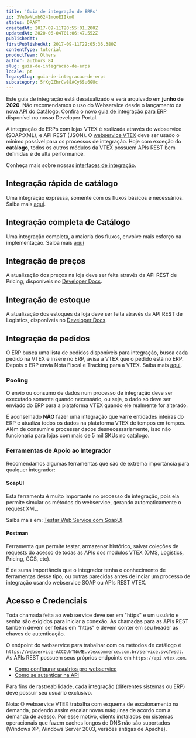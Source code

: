 ```yaml
---
title: 'Guia de integração de ERPs'
id: 3VuOwNLmb624ImooEIIkmO
status: DRAFT
createdAt: 2017-09-11T20:55:01.200Z
updatedAt: 2020-06-04T01:06:47.552Z
publishedAt: 
firstPublishedAt: 2017-09-11T22:05:36.380Z
contentType: tutorial
productTeam: Others
author: authors_84
slug: guia-de-integracao-de-erps
locale: pt
legacySlug: guia-de-integracao-de-erps
subcategory: 5fKgQZhrCw88ACy6Su6GUc
---
```


<div class="alert alert-danger" role="alert">
  Este guia de integração está desatualizado e será arquivado em <strong>junho de 2020</strong>. Não recomendamos o uso do Webservice desde o lançamento da <a href="https://developers.vtex.com/changelog/new-endpoints-available-in-catalog-api" target="_blank">nova API do Catálogo</a>. Confira o <a href="https://developers.vtex.com/docs/erp-integration-guide" target="_blank">novo guia de integração para ERP</a> disponível no nosso Developer Portal. 
</div>

A integração de ERPs com lojas VTEX é realizada através de webservice (SOAP:XML), e API REST (JSON). O [webservice VTEX](https://help.vtex.com/tutorial/manual-das-classes-e-metodos-usados-no-webservice--tutorials_749) deve ser usado o mínimo possível para os processos de integração. Hoje com exceção do **catálogo**, todos os outros módulos da VTEX possuem APIs REST bem definidas e de alta performance.

Conheça mais sobre nossas [interfaces de integração](http://help.vtex.com/pt/tutorial/interfaces-de-integracao).

## Integração rápida de catálogo

Uma integração expressa, somente com os fluxos básicos e necessários. Saiba mais [aqui](/pt/tutorial/guia-de-integracao-de-erps-catalogo-expresso).

## Integração completa de Catálogo

Uma integração completa, a maioria dos fluxos, envolve mais esforço na implementação. Saiba mais [aqui](/pt/tutorial/guia-de-integracao-de-erps-catalogo-completo)

## Integração de preços

A atualização dos preços na loja deve ser feita através da API REST de Pricing, disponíveis no [Developer Docs](https://developers.vtex.com/reference/pricing-api-overview).

## Integração de estoque

A atualização dos estoques da loja deve ser feita através da API REST de Logistics, disponíveis no [Developer Docs](http://help.vtex.com/developer-docs/).

## Integração de pedidos

O ERP busca uma lista de pedidos disponíveis para integração, busca cada pedido na VTEX e insere no ERP, avisa a VTEX que o pedido está no ERP. Depois o ERP envia Nota Fiscal e Tracking para a VTEX. Saiba mais [aqui](/pt/tutorial/guia-de-integracao-de-erps-pedidos).


### Pooling

O envio ou consumo de dados num processo de integração deve ser executado somente quando necessário, ou seja, o dado só deve ser enviado do ERP para a plataforma VTEX quando ele realmente for alterado.

É aconselhado **NÃO** fazer uma integração que varre entidades inteiras do ERP e atualiza todos os dados na plataforma VTEX de tempos  em tempos. Além de consumir e processar dados desnecessariamente, isso não funcionaria para lojas com mais de 5 mil SKUs no catálogo.

### Ferramentas de Apoio ao Integrador

Recomendamos algumas ferramentas que são de extrema importância para qualquer integrador:

#### SoapUI

Esta ferramenta é muito importante no processo de integração, pois ela permite simular os métodos do webservice, gerando automaticamente o request XML.

Saiba mais em: [Testar Web Service com SoapUI](/pt/tutorial/testando-webservice-com-soapui).

#### Postman

Ferramenta que permite testar, armazenar histórico, salvar coleções de requests do acesso de todas as APIs dos modulos VTEX  (OMS, Logistics, Pricing, GCS, etc).

É de suma importância que o integrador tenha o conhecimento de ferramentas desse tipo, ou outras parecidas antes de inciar um processo de integração usando webservice SOAP ou APIs REST VTEX.

## Acesso e Credenciais

Toda chamada feita ao web service deve ser em "https" e um usuário e senha são exigidos para iniciar a conexão. As chamadas para as APIs REST também devem ser feitas em "https" e devem conter em seu header as chaves de autenticação.

O endpoint do webservice para trabalhar com os métodos de catálogo é `https://webservice-ACCOUNTNAME.vtexcommerce.com.br/service.svc?wsdl`. As APIs REST possuem seus próprios endpoints em `https://api.vtex.com`.

- [Como configurar usuários pro webservice](/pt/faq/como-criar-usuario-webservice)
- [Como se autenticar na API](/pt/faq/como-autenticar-na-api)

Para fins de rastreabilidade, cada integração (diferentes sistemas ou ERP) deve possuir seu usuário exclusivo.

Nota: O webservice VTEX trabalha com esquema de escalonamento na demanda, podendo assim escalar novas máquinas de acordo com a demanda de acesso. Por esse motivo, clients instalados em sistemas operacionais que fazem caches longos de DNS não são suportados (Windows XP, Windows Server 2003, versões antigas de Apache).
